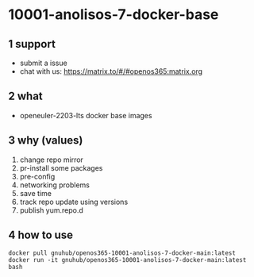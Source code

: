# 10001-anolisos-7-docker-base


## 1 support

* submit a issue
* chat with us: https://matrix.to/#/#openos365:matrix.org

## 2 what

* openeuler-2203-lts docker base images

## 3 why (values)

1. change repo mirror
1. pr-install some packages
1. pre-config
1. networking problems
1. save time
1. track repo update using versions
1. publish yum.repo.d

## 4 how to use

```
docker pull gnuhub/openos365-10001-anolisos-7-docker-main:latest
docker run -it gnuhub/openos365-10001-anolisos-7-docker-main:latest bash
```
